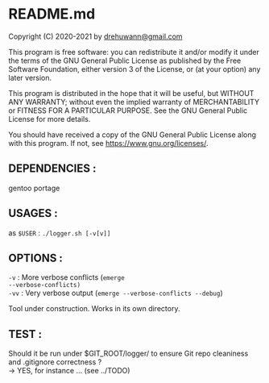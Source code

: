 # README.md
Copyright (C) 2020-2021 by drehuwann@gmail.com

   This program is free software: you can redistribute it and/or modify
   it under the terms of the GNU General Public License as published by
   the Free Software Foundation, either version 3 of the License, or
   (at your option) any later version.

   This program is distributed in the hope that it will be useful,
   but WITHOUT ANY WARRANTY; without even the implied warranty of
   MERCHANTABILITY or FITNESS FOR A PARTICULAR PURPOSE.  See the
   GNU General Public License for more details.

   You should have received a copy of the GNU General Public License
   along with this program.  If not, see <https://www.gnu.org/licenses/>.


## DEPENDENCIES :<br>
gentoo portage

## USAGES :<br>
as <code>$USER</code> : <code>./logger.sh [-v[v]]</code><br>

## OPTIONS :<br>
<code>-v</code> : More verbose conflicts (<code>emerge --verbose-conflicts)</code><br>
<code>-vv</code> : Very verbose output (<code>emerge --verbose-conflicts --debug</code>)<br>

Tool under construction. Works in its own directory.<br>

## TEST :<br>
Should it be run under $GIT_ROOT/logger/ to ensure Git repo cleaniness and .gitignore correctness ?<br>
-> YES, for instance ... (see ../TODO)<br>
